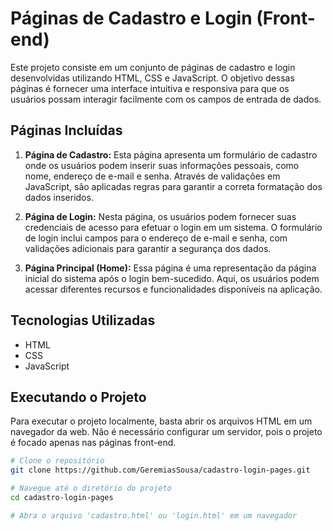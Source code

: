# Páginas de Cadastro e Login (Front-end)

Este projeto consiste em um conjunto de páginas de cadastro e login desenvolvidas utilizando HTML, CSS e JavaScript. O objetivo dessas páginas é fornecer uma interface intuitiva e responsiva para que os usuários possam interagir facilmente com os campos de entrada de dados.

## Páginas Incluídas

1. **Página de Cadastro:** Esta página apresenta um formulário de cadastro onde os usuários podem inserir suas informações pessoais, como nome, endereço de e-mail e senha. Através de validações em JavaScript, são aplicadas regras para garantir a correta formatação dos dados inseridos.

2. **Página de Login:** Nesta página, os usuários podem fornecer suas credenciais de acesso para efetuar o login em um sistema. O formulário de login inclui campos para o endereço de e-mail e senha, com validações adicionais para garantir a segurança dos dados.

3. **Página Principal (Home):** Essa página é uma representação da página inicial do sistema após o login bem-sucedido. Aqui, os usuários podem acessar diferentes recursos e funcionalidades disponíveis na aplicação.

## Tecnologias Utilizadas

- HTML
- CSS
- JavaScript

## Executando o Projeto

Para executar o projeto localmente, basta abrir os arquivos HTML em um navegador da web. Não é necessário configurar um servidor, pois o projeto é focado apenas nas páginas front-end.

```bash
# Clone o repositório
git clone https://github.com/GeremiasSousa/cadastro-login-pages.git

# Navegue até o diretório do projeto
cd cadastro-login-pages

# Abra o arquivo 'cadastro.html' ou 'login.html' em um navegador
